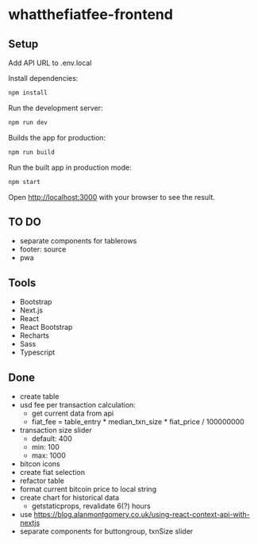 # whatthefiatfee-frontend

## Setup

Add API URL to .env.local

Install dependencies:
```bash
npm install
```

Run the development server:
```bash
npm run dev
```

Builds the app for production:
```bash
npm run build
```

Run the built app in production mode:
```bash
npm start
```

Open [http://localhost:3000](http://localhost:3000) with your browser to see the result.

## TO DO
- separate components for tablerows
- footer: source
- pwa

## Tools
- Bootstrap
- Next.js
- React
- React Bootstrap
- Recharts
- Sass
- Typescript

## Done
- create table
- usd fee per transaction calculation:
    - get current data from api
    - fiat_fee = table_entry * median_txn_size * fiat_price / 100000000
- transaction size slider
    - default: 400
    - min: 100
    - max: 1000
- bitcon icons    
- create fiat selection
- refactor table
- format current bitcoin price to local string
- create chart for historical data
    - getstaticprops, revalidate 6(?) hours
- use https://blog.alanmontgomery.co.uk/using-react-context-api-with-nextjs
- separate components for buttongroup, txnSize slider